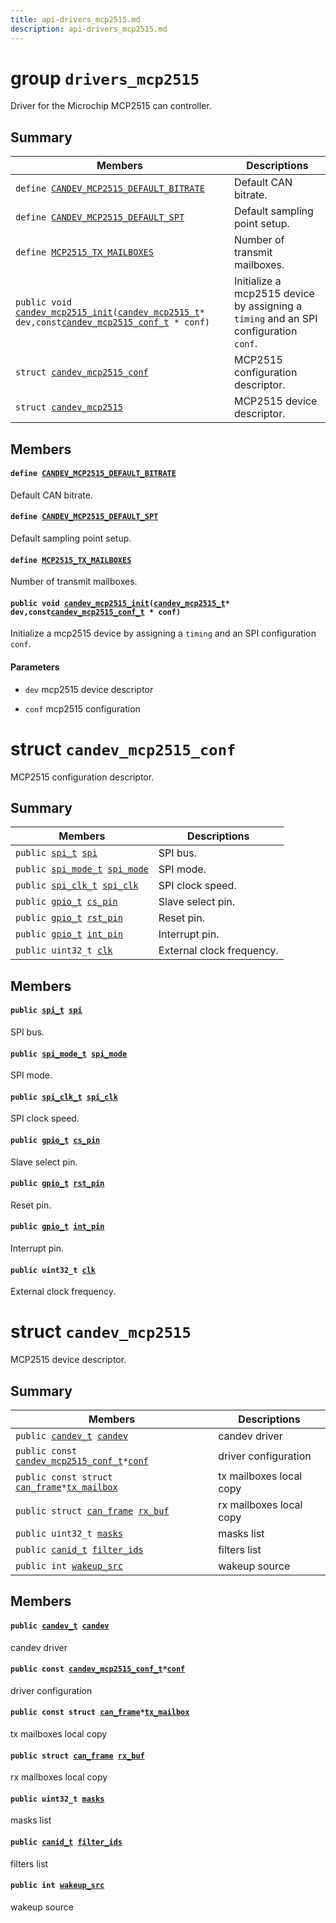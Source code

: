 ```yaml
---
title: api-drivers_mcp2515.md
description: api-drivers_mcp2515.md
---
```

# group `drivers_mcp2515` 

Driver for the Microchip MCP2515 can controller.

## Summary

 Members                        | Descriptions                                
--------------------------------|---------------------------------------------
`define `[`CANDEV_MCP2515_DEFAULT_BITRATE`](#group__drivers__mcp2515_1ga41135fd3d385722206a093ee9433424a)            | Default CAN bitrate.
`define `[`CANDEV_MCP2515_DEFAULT_SPT`](#group__drivers__mcp2515_1gada5c8077c95cb56aee7127836b38a67b)            | Default sampling point setup.
`define `[`MCP2515_TX_MAILBOXES`](#group__drivers__mcp2515_1ga5b8ba40b7b8a6dbfb1b692cc0cf5cd6a)            | Number of transmit mailboxes.
`public void `[`candev_mcp2515_init`](#group__drivers__mcp2515_1ga68ae2e18b1e40d534ec5df27993c4006)`(`[`candev_mcp2515_t`](./doc/starlight-docs/src/content/docs/apidoc/api-undefined.md#group__drivers__mcp2515_1gaeacbd724734462b1e460f9a2452d0c6c)` * dev,const `[`candev_mcp2515_conf_t`](./doc/starlight-docs/src/content/docs/apidoc/api-undefined.md#group__drivers__mcp2515_1ga89a43ec7c95848d7544a51c03a51f684)` * conf)`            | Initialize a mcp2515 device by assigning a `timing` and an SPI configuration `conf`.
`struct `[`candev_mcp2515_conf`](#structcandev__mcp2515__conf) | MCP2515 configuration descriptor.
`struct `[`candev_mcp2515`](#structcandev__mcp2515) | MCP2515 device descriptor.

## Members

#### `define `[`CANDEV_MCP2515_DEFAULT_BITRATE`](#group__drivers__mcp2515_1ga41135fd3d385722206a093ee9433424a) 

Default CAN bitrate.

#### `define `[`CANDEV_MCP2515_DEFAULT_SPT`](#group__drivers__mcp2515_1gada5c8077c95cb56aee7127836b38a67b) 

Default sampling point setup.

#### `define `[`MCP2515_TX_MAILBOXES`](#group__drivers__mcp2515_1ga5b8ba40b7b8a6dbfb1b692cc0cf5cd6a) 

Number of transmit mailboxes.

#### `public void `[`candev_mcp2515_init`](#group__drivers__mcp2515_1ga68ae2e18b1e40d534ec5df27993c4006)`(`[`candev_mcp2515_t`](./doc/starlight-docs/src/content/docs/apidoc/api-undefined.md#group__drivers__mcp2515_1gaeacbd724734462b1e460f9a2452d0c6c)` * dev,const `[`candev_mcp2515_conf_t`](./doc/starlight-docs/src/content/docs/apidoc/api-undefined.md#group__drivers__mcp2515_1ga89a43ec7c95848d7544a51c03a51f684)` * conf)` 

Initialize a mcp2515 device by assigning a `timing` and an SPI configuration `conf`.

#### Parameters
* `dev` mcp2515 device descriptor 

* `conf` mcp2515 configuration

# struct `candev_mcp2515_conf` 

MCP2515 configuration descriptor.

## Summary

 Members                        | Descriptions                                
--------------------------------|---------------------------------------------
`public `[`spi_t`](./doc/starlight-docs/src/content/docs/apidoc/api-undefined.md#group__drivers__periph__spi_1ga12004e6f2a2ea6b7c0a96c654a2f3874)` `[`spi`](#structcandev__mcp2515__conf_1a9c84adef77810b9cec532ce8332f2b06) | SPI bus.
`public `[`spi_mode_t`](./doc/starlight-docs/src/content/docs/apidoc/api-undefined.md#msp430_2include_2f2xx__g2xx_2periph__cpu_8h_1ac4b206a51636d91c5cffcbcee458c3cb)` `[`spi_mode`](#structcandev__mcp2515__conf_1accc953baaed67bf5587a7112bc86fcbe) | SPI mode.
`public `[`spi_clk_t`](./doc/starlight-docs/src/content/docs/apidoc/api-undefined.md#atxmega_2include_2periph__cpu_8h_1ae81cec9f03084065c25089e514a57337)` `[`spi_clk`](#structcandev__mcp2515__conf_1a8e021908ca3dc890227f75fb67da25a4) | SPI clock speed.
`public `[`gpio_t`](./doc/starlight-docs/src/content/docs/apidoc/api-undefined.md#group__drivers__periph__gpio_1gadacfc0deb08affff1e88f9549c8e2823)` `[`cs_pin`](#structcandev__mcp2515__conf_1a09968e55eac446c12c634a2e1c5e857f) | Slave select pin.
`public `[`gpio_t`](./doc/starlight-docs/src/content/docs/apidoc/api-undefined.md#group__drivers__periph__gpio_1gadacfc0deb08affff1e88f9549c8e2823)` `[`rst_pin`](#structcandev__mcp2515__conf_1a5c0e59ce6c57d104c5be3c0a862974f8) | Reset pin.
`public `[`gpio_t`](./doc/starlight-docs/src/content/docs/apidoc/api-undefined.md#group__drivers__periph__gpio_1gadacfc0deb08affff1e88f9549c8e2823)` `[`int_pin`](#structcandev__mcp2515__conf_1aa892120358487e9a4ec17a4f5590f9d0) | Interrupt pin.
`public uint32_t `[`clk`](#structcandev__mcp2515__conf_1a1b0fb7df869e4cd7790ac525d1fdd129) | External clock frequency.

## Members

#### `public `[`spi_t`](./doc/starlight-docs/src/content/docs/apidoc/api-undefined.md#group__drivers__periph__spi_1ga12004e6f2a2ea6b7c0a96c654a2f3874)` `[`spi`](#structcandev__mcp2515__conf_1a9c84adef77810b9cec532ce8332f2b06) 

SPI bus.

#### `public `[`spi_mode_t`](./doc/starlight-docs/src/content/docs/apidoc/api-undefined.md#msp430_2include_2f2xx__g2xx_2periph__cpu_8h_1ac4b206a51636d91c5cffcbcee458c3cb)` `[`spi_mode`](#structcandev__mcp2515__conf_1accc953baaed67bf5587a7112bc86fcbe) 

SPI mode.

#### `public `[`spi_clk_t`](./doc/starlight-docs/src/content/docs/apidoc/api-undefined.md#atxmega_2include_2periph__cpu_8h_1ae81cec9f03084065c25089e514a57337)` `[`spi_clk`](#structcandev__mcp2515__conf_1a8e021908ca3dc890227f75fb67da25a4) 

SPI clock speed.

#### `public `[`gpio_t`](./doc/starlight-docs/src/content/docs/apidoc/api-undefined.md#group__drivers__periph__gpio_1gadacfc0deb08affff1e88f9549c8e2823)` `[`cs_pin`](#structcandev__mcp2515__conf_1a09968e55eac446c12c634a2e1c5e857f) 

Slave select pin.

#### `public `[`gpio_t`](./doc/starlight-docs/src/content/docs/apidoc/api-undefined.md#group__drivers__periph__gpio_1gadacfc0deb08affff1e88f9549c8e2823)` `[`rst_pin`](#structcandev__mcp2515__conf_1a5c0e59ce6c57d104c5be3c0a862974f8) 

Reset pin.

#### `public `[`gpio_t`](./doc/starlight-docs/src/content/docs/apidoc/api-undefined.md#group__drivers__periph__gpio_1gadacfc0deb08affff1e88f9549c8e2823)` `[`int_pin`](#structcandev__mcp2515__conf_1aa892120358487e9a4ec17a4f5590f9d0) 

Interrupt pin.

#### `public uint32_t `[`clk`](#structcandev__mcp2515__conf_1a1b0fb7df869e4cd7790ac525d1fdd129) 

External clock frequency.

# struct `candev_mcp2515` 

MCP2515 device descriptor.

## Summary

 Members                        | Descriptions                                
--------------------------------|---------------------------------------------
`public `[`candev_t`](./doc/starlight-docs/src/content/docs/apidoc/api-undefined.md#group__drivers__candev_1gabd7879dd8db04809ca794f5e5ae83f4a)` `[`candev`](#structcandev__mcp2515_1a54a3b158cc005c465b63e6c1c3cc97c1) | candev driver
`public const `[`candev_mcp2515_conf_t`](./doc/starlight-docs/src/content/docs/apidoc/api-undefined.md#group__drivers__mcp2515_1ga89a43ec7c95848d7544a51c03a51f684)` * `[`conf`](#structcandev__mcp2515_1a84c5effdc54cd8aea7d44e928e410866) | driver configuration
`public const struct `[`can_frame`](./doc/starlight-docs/src/content/docs/apidoc/api-sys_can_dll.md#structcan__frame)` * `[`tx_mailbox`](#structcandev__mcp2515_1aa673ecae2265a8c589283589019e9563) | tx mailboxes local copy
`public struct `[`can_frame`](./doc/starlight-docs/src/content/docs/apidoc/api-sys_can_dll.md#structcan__frame)` `[`rx_buf`](#structcandev__mcp2515_1a29ddfe58999c6f4239fd4275a64dc9c9) | rx mailboxes local copy
`public uint32_t `[`masks`](#structcandev__mcp2515_1ace2673df999900dc52379c8a86eaa477) | masks list
`public `[`canid_t`](./doc/starlight-docs/src/content/docs/apidoc/api-undefined.md#group__sys__can__dll_1gaf1c86d266c4de5b8fb79e12ff38def1f)` `[`filter_ids`](#structcandev__mcp2515_1a4389102700cf30f40d8b58476bb2cb2e) | filters list
`public int `[`wakeup_src`](#structcandev__mcp2515_1a77e933f168a8eb9829655e5cceec80a8) | wakeup source

## Members

#### `public `[`candev_t`](./doc/starlight-docs/src/content/docs/apidoc/api-undefined.md#group__drivers__candev_1gabd7879dd8db04809ca794f5e5ae83f4a)` `[`candev`](#structcandev__mcp2515_1a54a3b158cc005c465b63e6c1c3cc97c1) 

candev driver

#### `public const `[`candev_mcp2515_conf_t`](./doc/starlight-docs/src/content/docs/apidoc/api-undefined.md#group__drivers__mcp2515_1ga89a43ec7c95848d7544a51c03a51f684)` * `[`conf`](#structcandev__mcp2515_1a84c5effdc54cd8aea7d44e928e410866) 

driver configuration

#### `public const struct `[`can_frame`](./doc/starlight-docs/src/content/docs/apidoc/api-sys_can_dll.md#structcan__frame)` * `[`tx_mailbox`](#structcandev__mcp2515_1aa673ecae2265a8c589283589019e9563) 

tx mailboxes local copy

#### `public struct `[`can_frame`](./doc/starlight-docs/src/content/docs/apidoc/api-sys_can_dll.md#structcan__frame)` `[`rx_buf`](#structcandev__mcp2515_1a29ddfe58999c6f4239fd4275a64dc9c9) 

rx mailboxes local copy

#### `public uint32_t `[`masks`](#structcandev__mcp2515_1ace2673df999900dc52379c8a86eaa477) 

masks list

#### `public `[`canid_t`](./doc/starlight-docs/src/content/docs/apidoc/api-undefined.md#group__sys__can__dll_1gaf1c86d266c4de5b8fb79e12ff38def1f)` `[`filter_ids`](#structcandev__mcp2515_1a4389102700cf30f40d8b58476bb2cb2e) 

filters list

#### `public int `[`wakeup_src`](#structcandev__mcp2515_1a77e933f168a8eb9829655e5cceec80a8) 

wakeup source

